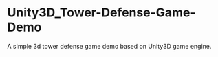 # Unity3D_Tower-Defense-Game-Demo
A simple 3d tower defense game demo based on Unity3D game engine.

